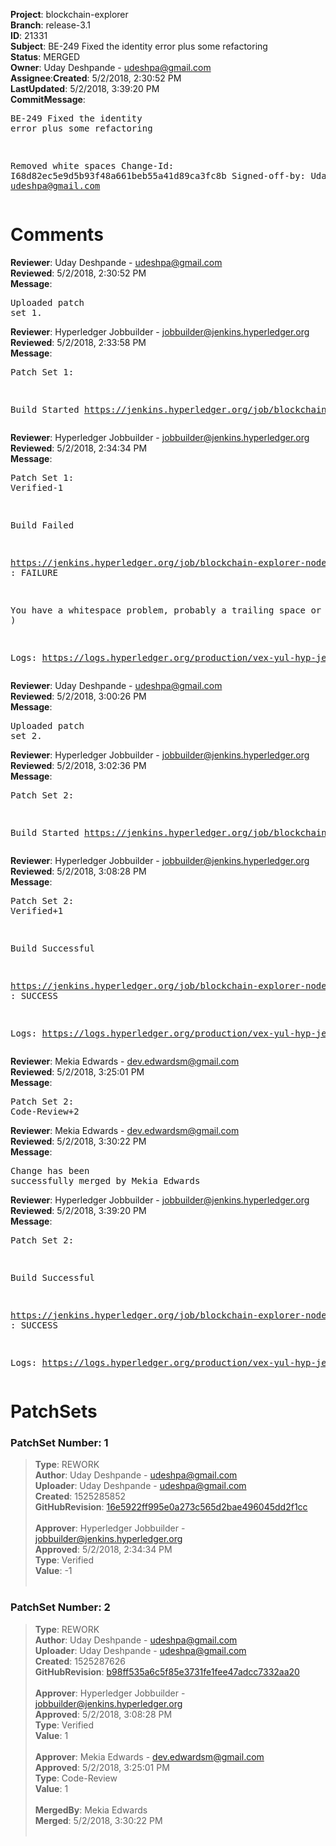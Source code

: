 <strong>Project</strong>: blockchain-explorer</br><strong>Branch</strong>: release-3.1<br><strong>ID</strong>: 21331<br><strong>Subject</strong>: BE-249 Fixed the identity error plus some refactoring<br><strong>Status</strong>: MERGED<br><strong>Owner</strong>: Uday Deshpande - udeshpa@gmail.com<br><strong>Assignee</strong>:<strong>Created</strong>: 5/2/2018, 2:30:52 PM<br><strong>LastUpdated</strong>: 5/2/2018, 3:39:20 PM<br><strong>CommitMessage</strong>:<br><pre>BE-249
Fixed the identity error plus some refactoring

Removed white spaces
Change-Id: I68d82ec5e9d5b93f48a661beb55a41d89ca3fc8b
Signed-off-by: Uday Deshpande <udeshpa@gmail.com>
</pre><h1>Comments</h1><strong>Reviewer</strong>: Uday Deshpande - udeshpa@gmail.com<br><strong>Reviewed</strong>: 5/2/2018, 2:30:52 PM<br><strong>Message</strong>: <pre>Uploaded patch set 1.</pre><strong>Reviewer</strong>: Hyperledger Jobbuilder - jobbuilder@jenkins.hyperledger.org<br><strong>Reviewed</strong>: 5/2/2018, 2:33:58 PM<br><strong>Message</strong>: <pre>Patch Set 1:

Build Started https://jenkins.hyperledger.org/job/blockchain-explorer-node6-verify-x86_64/101/</pre><strong>Reviewer</strong>: Hyperledger Jobbuilder - jobbuilder@jenkins.hyperledger.org<br><strong>Reviewed</strong>: 5/2/2018, 2:34:34 PM<br><strong>Message</strong>: <pre>Patch Set 1: Verified-1

Build Failed 

https://jenkins.hyperledger.org/job/blockchain-explorer-node6-verify-x86_64/101/ : FAILURE

You have a whitespace problem, probably a trailing space or two. ( https://jenkins.hyperledger.org/job/blockchain-explorer-node6-verify-x86_64/101/ )

Logs: https://logs.hyperledger.org/production/vex-yul-hyp-jenkins-3/blockchain-explorer-node6-verify-x86_64/101</pre><strong>Reviewer</strong>: Uday Deshpande - udeshpa@gmail.com<br><strong>Reviewed</strong>: 5/2/2018, 3:00:26 PM<br><strong>Message</strong>: <pre>Uploaded patch set 2.</pre><strong>Reviewer</strong>: Hyperledger Jobbuilder - jobbuilder@jenkins.hyperledger.org<br><strong>Reviewed</strong>: 5/2/2018, 3:02:36 PM<br><strong>Message</strong>: <pre>Patch Set 2:

Build Started https://jenkins.hyperledger.org/job/blockchain-explorer-node6-verify-x86_64/102/</pre><strong>Reviewer</strong>: Hyperledger Jobbuilder - jobbuilder@jenkins.hyperledger.org<br><strong>Reviewed</strong>: 5/2/2018, 3:08:28 PM<br><strong>Message</strong>: <pre>Patch Set 2: Verified+1

Build Successful 

https://jenkins.hyperledger.org/job/blockchain-explorer-node6-verify-x86_64/102/ : SUCCESS

Logs: https://logs.hyperledger.org/production/vex-yul-hyp-jenkins-3/blockchain-explorer-node6-verify-x86_64/102</pre><strong>Reviewer</strong>: Mekia Edwards - dev.edwardsm@gmail.com<br><strong>Reviewed</strong>: 5/2/2018, 3:25:01 PM<br><strong>Message</strong>: <pre>Patch Set 2: Code-Review+2</pre><strong>Reviewer</strong>: Mekia Edwards - dev.edwardsm@gmail.com<br><strong>Reviewed</strong>: 5/2/2018, 3:30:22 PM<br><strong>Message</strong>: <pre>Change has been successfully merged by Mekia Edwards</pre><strong>Reviewer</strong>: Hyperledger Jobbuilder - jobbuilder@jenkins.hyperledger.org<br><strong>Reviewed</strong>: 5/2/2018, 3:39:20 PM<br><strong>Message</strong>: <pre>Patch Set 2:

Build Successful 

https://jenkins.hyperledger.org/job/blockchain-explorer-node6-merge-x86_64/53/ : SUCCESS

Logs: https://logs.hyperledger.org/production/vex-yul-hyp-jenkins-3/blockchain-explorer-node6-merge-x86_64/53</pre><h1>PatchSets</h1><h3>PatchSet Number: 1</h3><blockquote><strong>Type</strong>: REWORK<br><strong>Author</strong>: Uday Deshpande - udeshpa@gmail.com<br><strong>Uploader</strong>: Uday Deshpande - udeshpa@gmail.com<br><strong>Created</strong>: 1525285852<br><strong>GitHubRevision</strong>: [16e5922ff995e0a273c565d2bae496045dd2f1cc](https://github.com/hyperledger/blockchain-explorer/commit/16e5922ff995e0a273c565d2bae496045dd2f1cc)<br><br><strong>Approver</strong>: Hyperledger Jobbuilder - jobbuilder@jenkins.hyperledger.org<br><strong>Approved</strong>: 5/2/2018, 2:34:34 PM<br><strong>Type</strong>: Verified<br><strong>Value</strong>: -1<br><br></blockquote><h3>PatchSet Number: 2</h3><blockquote><strong>Type</strong>: REWORK<br><strong>Author</strong>: Uday Deshpande - udeshpa@gmail.com<br><strong>Uploader</strong>: Uday Deshpande - udeshpa@gmail.com<br><strong>Created</strong>: 1525287626<br><strong>GitHubRevision</strong>: [b98ff535a6c5f85e3731fe1fee47adcc7332aa20](https://github.com/hyperledger/blockchain-explorer/commit/b98ff535a6c5f85e3731fe1fee47adcc7332aa20)<br><br><strong>Approver</strong>: Hyperledger Jobbuilder - jobbuilder@jenkins.hyperledger.org<br><strong>Approved</strong>: 5/2/2018, 3:08:28 PM<br><strong>Type</strong>: Verified<br><strong>Value</strong>: 1<br><br><strong>Approver</strong>: Mekia Edwards - dev.edwardsm@gmail.com<br><strong>Approved</strong>: 5/2/2018, 3:25:01 PM<br><strong>Type</strong>: Code-Review<br><strong>Value</strong>: 1<br><br><strong>MergedBy</strong>: Mekia Edwards<br><strong>Merged</strong>: 5/2/2018, 3:30:22 PM<br><br></blockquote>